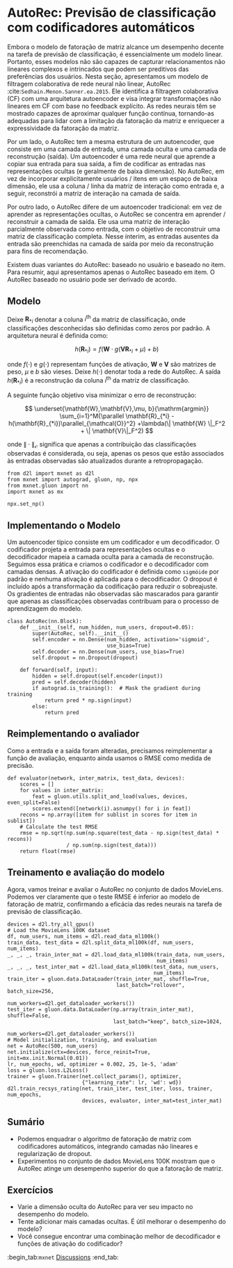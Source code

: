 # AutoRec: Previsão de classificação com codificadores automáticos

Embora o modelo de fatoração de matriz alcance um desempenho decente na tarefa de previsão de classificação, é essencialmente um modelo linear. Portanto, esses modelos não são capazes de capturar relacionamentos não lineares complexos e intrincados que podem ser preditivos das preferências dos usuários. Nesta seção, apresentamos um modelo de filtragem colaborativa de rede neural não linear, AutoRec :cite:`Sedhain.Menon.Sanner.ea.2015`. Ele identifica a filtragem colaborativa (CF) com uma arquitetura autoencoder e visa integrar transformações não lineares em CF com base no feedback explícito. As redes neurais têm se mostrado capazes de aproximar qualquer função contínua, tornando-as adequadas para lidar com a limitação da fatoração da matriz e enriquecer a expressividade da fatoração da matriz.

Por um lado, o AutoRec tem a mesma estrutura de um autoencoder, que consiste em uma camada de entrada, uma camada oculta e uma camada de reconstrução (saída). Um autoencoder é uma rede neural que aprende a copiar sua entrada para sua saída, a fim de codificar as entradas nas representações ocultas (e geralmente de baixa dimensão). No AutoRec, em vez de incorporar explicitamente usuários / itens em um espaço de baixa dimensão, ele usa a coluna / linha da matriz de interação como entrada e, a seguir, reconstrói a matriz de interação na camada de saída.

Por outro lado, o AutoRec difere de um autoencoder tradicional: em vez de aprender as representações ocultas, o AutoRec se concentra em aprender / reconstruir a camada de saída. Ele usa uma matriz de interação parcialmente observada como entrada, com o objetivo de reconstruir uma matriz de classificação completa. Nesse ínterim, as entradas ausentes da entrada são preenchidas na camada de saída por meio da reconstrução para fins de recomendação.

Existem duas variantes do AutoRec: baseado no usuário e baseado no item. Para resumir, aqui apresentamos apenas o AutoRec baseado em item. O AutoRec baseado no usuário pode ser derivado de acordo.


## Modelo

Deixe $\mathbf{R}_{*i}$ denotar a coluna $i^\mathrm{th}$ da matriz de classificação, onde classificações desconhecidas são definidas como zeros por padrão. A arquitetura neural é definida como:

$$
h(\mathbf{R}_{*i}) = f(\mathbf{W} \cdot g(\mathbf{V} \mathbf{R}_{*i} + \mu) + b)
$$

onde $f(\cdot)$ e $g(\cdot)$ representam funções de ativação, $\mathbf{W}$ e $\mathbf{V}$ são matrizes de peso, $\mu$ e $b$ são vieses. Deixe $h( \cdot )$ denotar toda a rede do AutoRec. A saída $h(\mathbf{R}_{*i})$ é a reconstrução da coluna $i^\mathrm{th}$ da matriz de classificação.

A seguinte função objetivo visa minimizar o erro de reconstrução:

$$
\underset{\mathbf{W},\mathbf{V},\mu, b}{\mathrm{argmin}} \sum_{i=1}^M{\parallel \mathbf{R}_{*i} - h(\mathbf{R}_{*i})\parallel_{\mathcal{O}}^2} +\lambda(\| \mathbf{W} \|_F^2 + \| \mathbf{V}\|_F^2)
$$

onde $\| \cdot \|_{\mathcal{O}}$ significa que apenas a contribuição das classificações observadas é considerada, ou seja, apenas os pesos que estão associados às entradas observadas são atualizados durante a retropropagação.

```{.python .input  n=3}
from d2l import mxnet as d2l
from mxnet import autograd, gluon, np, npx
from mxnet.gluon import nn
import mxnet as mx

npx.set_np()
```

## Implementando o Modelo

Um autoencoder típico consiste em um codificador e um decodificador. O codificador projeta a entrada para representações ocultas e o decodificador mapeia a camada oculta para a camada de reconstrução. Seguimos essa prática e criamos o codificador e o decodificador com camadas densas. A ativação do codificador é definida como `sigmóide` por padrão e nenhuma ativação é aplicada para o decodificador. O dropout é incluído após a transformação da codificação para reduzir o sobreajuste. Os gradientes de entradas não observadas são mascarados para garantir que apenas as classificações observadas contribuam para o processo de aprendizagem do modelo.

```{.python .input  n=2}
class AutoRec(nn.Block):
    def __init__(self, num_hidden, num_users, dropout=0.05):
        super(AutoRec, self).__init__()
        self.encoder = nn.Dense(num_hidden, activation='sigmoid',
                                use_bias=True)
        self.decoder = nn.Dense(num_users, use_bias=True)
        self.dropout = nn.Dropout(dropout)

    def forward(self, input):
        hidden = self.dropout(self.encoder(input))
        pred = self.decoder(hidden)
        if autograd.is_training():  # Mask the gradient during training
            return pred * np.sign(input)
        else:
            return pred
```

## Reimplementando o avaliador

Como a entrada e a saída foram alteradas, precisamos reimplementar a função de avaliação, enquanto ainda usamos o RMSE como medida de precisão.

```{.python .input  n=3}
def evaluator(network, inter_matrix, test_data, devices):
    scores = []
    for values in inter_matrix:
        feat = gluon.utils.split_and_load(values, devices, even_split=False)
        scores.extend([network(i).asnumpy() for i in feat])
    recons = np.array([item for sublist in scores for item in sublist])
    # Calculate the test RMSE
    rmse = np.sqrt(np.sum(np.square(test_data - np.sign(test_data) * recons))
                   / np.sum(np.sign(test_data)))
    return float(rmse)
```

## Treinamento e avaliação do modelo

Agora, vamos treinar e avaliar o AutoRec no conjunto de dados MovieLens. Podemos ver claramente que o teste RMSE é inferior ao modelo de fatoração de matriz, confirmando a eficácia das redes neurais na tarefa de previsão de classificação.

```{.python .input  n=4}
devices = d2l.try_all_gpus()
# Load the MovieLens 100K dataset
df, num_users, num_items = d2l.read_data_ml100k()
train_data, test_data = d2l.split_data_ml100k(df, num_users, num_items)
_, _, _, train_inter_mat = d2l.load_data_ml100k(train_data, num_users,
                                                num_items)
_, _, _, test_inter_mat = d2l.load_data_ml100k(test_data, num_users,
                                               num_items)
train_iter = gluon.data.DataLoader(train_inter_mat, shuffle=True,
                                   last_batch="rollover", batch_size=256,
                                   num_workers=d2l.get_dataloader_workers())
test_iter = gluon.data.DataLoader(np.array(train_inter_mat), shuffle=False,
                                  last_batch="keep", batch_size=1024,
                                  num_workers=d2l.get_dataloader_workers())
# Model initialization, training, and evaluation
net = AutoRec(500, num_users)
net.initialize(ctx=devices, force_reinit=True, init=mx.init.Normal(0.01))
lr, num_epochs, wd, optimizer = 0.002, 25, 1e-5, 'adam'
loss = gluon.loss.L2Loss()
trainer = gluon.Trainer(net.collect_params(), optimizer,
                        {"learning_rate": lr, 'wd': wd})
d2l.train_recsys_rating(net, train_iter, test_iter, loss, trainer, num_epochs,
                        devices, evaluator, inter_mat=test_inter_mat)
```

## Sumário

* Podemos enquadrar o algoritmo de fatoração de matriz com codificadores automáticos, integrando camadas não lineares e regularização de dropout.
* Experimentos no conjunto de dados MovieLens 100K mostram que o AutoRec atinge um desempenho superior do que a fatoração de matriz.

## Exercícios

* Varie a dimensão oculta do AutoRec para ver seu impacto no desempenho do modelo.
* Tente adicionar mais camadas ocultas. É útil melhorar o desempenho do modelo?
* Você consegue encontrar uma combinação melhor de decodificador e funções de ativação do codificador?

:begin_tab:`mxnet`
[Discussions](https://discuss.d2l.ai/t/401)
:end_tab:
<!--stackedit_data:
eyJoaXN0b3J5IjpbMTA1MjA3Mjc4N119
-->